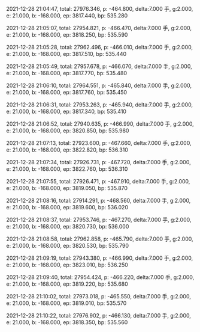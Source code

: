 2021-12-28 21:04:47, total: 27976.346, p: -464.800, delta:7.000 手, g:2.000, e: 21.000, b: -168.000, ep: 3817.440, bp: 535.280

2021-12-28 21:05:07, total: 27954.821, p: -466.470, delta:7.000 手, g:2.000, e: 21.000, b: -168.000, ep: 3818.250, bp: 535.590

2021-12-28 21:05:28, total: 27962.496, p: -466.010, delta:7.000 手, g:2.000, e: 21.000, b: -168.000, ep: 3817.510, bp: 535.440

2021-12-28 21:05:49, total: 27957.678, p: -466.070, delta:7.000 手, g:2.000, e: 21.000, b: -168.000, ep: 3817.770, bp: 535.480

2021-12-28 21:06:10, total: 27964.551, p: -465.840, delta:7.000 手, g:2.000, e: 21.000, b: -168.000, ep: 3817.760, bp: 535.450

2021-12-28 21:06:31, total: 27953.263, p: -465.940, delta:7.000 手, g:2.000, e: 21.000, b: -168.000, ep: 3817.340, bp: 535.410

2021-12-28 21:06:52, total: 27940.635, p: -466.990, delta:7.000 手, g:2.000, e: 21.000, b: -168.000, ep: 3820.850, bp: 535.980

2021-12-28 21:07:13, total: 27923.600, p: -467.660, delta:7.000 手, g:2.000, e: 21.000, b: -168.000, ep: 3822.820, bp: 536.310

2021-12-28 21:07:34, total: 27926.731, p: -467.720, delta:7.000 手, g:2.000, e: 21.000, b: -168.000, ep: 3822.760, bp: 536.310

2021-12-28 21:07:55, total: 27926.471, p: -467.910, delta:7.000 手, g:2.000, e: 21.000, b: -168.000, ep: 3819.050, bp: 535.870

2021-12-28 21:08:16, total: 27914.291, p: -468.560, delta:7.000 手, g:2.000, e: 21.000, b: -168.000, ep: 3819.600, bp: 536.020

2021-12-28 21:08:37, total: 27953.746, p: -467.270, delta:7.000 手, g:2.000, e: 21.000, b: -168.000, ep: 3820.730, bp: 536.000

2021-12-28 21:08:58, total: 27962.858, p: -465.790, delta:7.000 手, g:2.000, e: 21.000, b: -168.000, ep: 3820.530, bp: 535.790

2021-12-28 21:09:19, total: 27943.380, p: -466.990, delta:7.000 手, g:2.000, e: 21.000, b: -168.000, ep: 3823.010, bp: 536.250

2021-12-28 21:09:40, total: 27954.424, p: -466.220, delta:7.000 手, g:2.000, e: 21.000, b: -168.000, ep: 3819.220, bp: 535.680

2021-12-28 21:10:02, total: 27973.018, p: -465.550, delta:7.000 手, g:2.000, e: 21.000, b: -168.000, ep: 3819.010, bp: 535.570

2021-12-28 21:10:22, total: 27976.902, p: -466.130, delta:7.000 手, g:2.000, e: 21.000, b: -168.000, ep: 3818.350, bp: 535.560